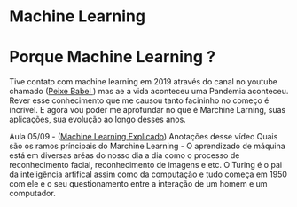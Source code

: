 # Machine Learning


# Porque Machine Learning ?

Tive contato com machine learning em 2019 através do canal no youtube chamado  ([Peixe Babel ](https://www.youtube.com/@CanalPeixeBabel/videos)) mas ae 
a vida aconteceu uma Pandemia aconteceu. Rever esse conhecimento que me causou tanto facininho no começo é incrível. E agora vou poder me aprofundar no que é
Marchine Larning, suas aplicações, sua evolução ao longo desses anos. 

Aula 05/09 - ([Machine Learning Explicado](https://www.youtube.com/watch?v=0PrOA2JK6GQ))
Anotações desse vídeo
Quais são os ramos príncipais do Marchine Learning -  O aprendizado de máquina está  em diversas aréas do nosso dia a dia como o processo de reconhecimento facial, reconhecimento de imagens e etc. O Turing é o pai da inteligência artifical assim como da computação e tudo começa em 1950 com ele e o seu questionamento entre a interação de um homem e um computador.  



